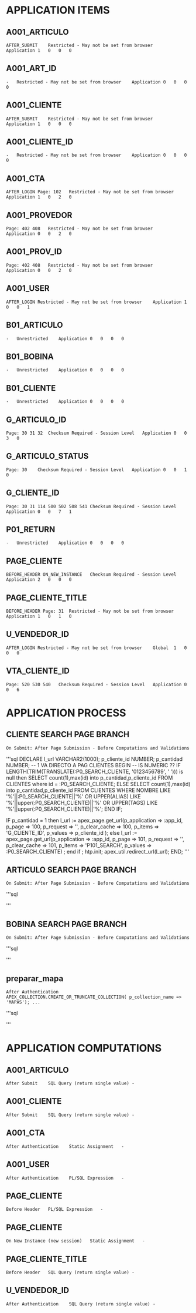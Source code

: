 # APPLICATION ITEMS

## A001_ARTICULO
	AFTER_SUBMIT	Restricted - May not be set from browser	Application	1	0	0	0

## A001_ART_ID
	-	Restricted - May not be set from browser	Application	0	0	0	0

## A001_CLIENTE
	AFTER_SUBMIT	Restricted - May not be set from browser	Application	1	0	0	0

## A001_CLIENTE_ID
	-	Restricted - May not be set from browser	Application	0	0	0	0

## A001_CTA
	AFTER_LOGIN Page: 102	Restricted - May not be set from browser	Application	1	0	2	0

## A001_PROVEDOR
	Page: 402 408	Restricted - May not be set from browser	Application	0	0	2	0

## A001_PROV_ID
	Page: 402 408	Restricted - May not be set from browser	Application	0	0	2	0

## A001_USER
	AFTER_LOGIN	Restricted - May not be set from browser	Application	1	0	0	1

## B01_ARTICULO
	-	Unrestricted	Application	0	0	0	0

## B01_BOBINA
	-	Unrestricted	Application	0	0	0	0

## B01_CLIENTE
	-	Unrestricted	Application	0	0	0	0

## G_ARTICULO_ID
	Page: 30 31 32	Checksum Required - Session Level	Application	0	0	3	0

## G_ARTICULO_STATUS
	Page: 30	Checksum Required - Session Level	Application	0	0	1	0

## G_CLIENTE_ID
	Page: 30 31 114 500 502 508 541	Checksum Required - Session Level	Application	0	0	7	1

## P01_RETURN
	-	Unrestricted	Application	0	0	0	0

## PAGE_CLIENTE
	BEFORE_HEADER ON_NEW_INSTANCE	Checksum Required - Session Level	Application	2	0	0	0

## PAGE_CLIENTE_TITLE
	BEFORE_HEADER Page: 31	Restricted - May not be set from browser	Application	1	0	1	0

## U_VENDEDOR_ID
	AFTER_LOGIN	Restricted - May not be set from browser	Global	1	0	0	0

## VTA_CLIENTE_ID
	Page: 520 530 540	Checksum Required - Session Level	Application	0	0	6	

# APPLICATION PROCESS

## CLIENTE SEARCH PAGE BRANCH
	On Submit: After Page Submission - Before Computations and Validations
	
'''sql
DECLARE
  l_url VARCHAR2(1000);
  p_cliente_id NUMBER;
  p_cantidad NUMBER; -- 1 VA DIRECTO A PAG CLIENTES 
BEGIN
 -- IS NUMERIC ??
  IF LENGTH(TRIM(TRANSLATE(:P0_SEARCH_CLIENTE, '0123456789', ' '))) is null then 
      SELECT count(1),max(id) into p_cantidad,p_cliente_id
          FROM CLIENTES  where id = :P0_SEARCH_CLIENTE;
  ELSE
      SELECT count(1),max(id) into p_cantidad,p_cliente_id
          FROM CLIENTES 
          WHERE NOMBRE LIKE '%'||:P0_SEARCH_CLIENTE||'%'
          OR UPPER(ALIAS) LIKE '%'||upper(:P0_SEARCH_CLIENTE)||'%'
          OR UPPER(TAGS) LIKE '%'||upper(:P0_SEARCH_CLIENTE)||'%';
  END IF;
  
  IF p_cantidad = 1 then 
          l_url := apex_page.get_url(p_application => :app_id,
                             p_page        => 100,
             				 p_request      => '',
                             p_clear_cache => 100, 
                             p_items       => 'G_CLIENTE_ID',
                             p_values      => p_cliente_id ); 
   else
          l_url := apex_page.get_url(p_application => :app_id,
                             p_page        => 101,
             				 p_request      => '',
                             p_clear_cache => 101, 
                             p_items       => 'P101_SEARCH', 
                             p_values      => :P0_SEARCH_CLIENTE) ;
   end if ;
        htp.init;
        apex_util.redirect_url(l_url);
END;
'''

## ARTICULO SEARCH PAGE BRANCH
	On Submit: After Page Submission - Before Computations and Validations
'''sql

'''


## BOBINA SEARCH PAGE BRANCH
	On Submit: After Page Submission - Before Computations and Validations
'''sql

'''



## preparar_mapa
	After Authentication
	APEX_COLLECTION.CREATE_OR_TRUNCATE_COLLECTION( p_collection_name => 'MAPAS'); ...
'''sql

'''

# APPLICATION COMPUTATIONS

## A001_ARTICULO
	After Submit	SQL Query (return single value)	-

## A001_CLIENTE
	After Submit	SQL Query (return single value)	-

## A001_CTA
	After Authentication	Static Assignment	-

## A001_USER
	After Authentication	PL/SQL Expression	-

## PAGE_CLIENTE
	Before Header	PL/SQL Expression	-

## PAGE_CLIENTE
	On New Instance (new session)	Static Assignment	-

## PAGE_CLIENTE_TITLE
	Before Header	SQL Query (return single value)	-

## U_VENDEDOR_ID
	After Authentication	SQL Query (return single value)	-

